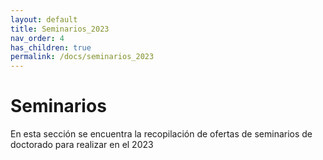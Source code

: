 ```yaml
---
layout: default
title: Seminarios_2023
nav_order: 4
has_children: true
permalink: /docs/seminarios_2023
---
```


# Seminarios
En esta sección se encuentra la recopilación de ofertas de seminarios de doctorado para realizar en el 2023
